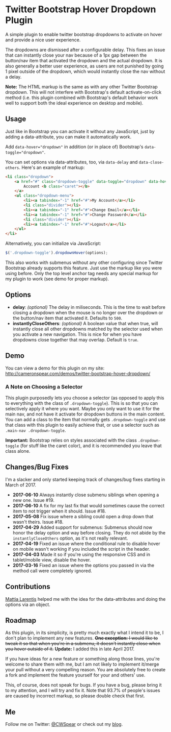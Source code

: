 Twitter Bootstrap Hover Dropdown Plugin
=======================================

A simple plugin to enable twitter bootstrap dropdowns to activate on hover and provide a nice user experience.

The dropdowns are dismissed after a configurable delay. This fixes an issue that can instantly close your nav because of a 1px gap between the button/nav item that activated the dropdown and the actual dropdown. It is also generally a better user experience, as users are not punished by going 1 pixel outside of the dropdown, which would instantly close the nav without a delay.

**Note:** The HTML markup is the same as with any other Twitter Bootstrap dropdown. This will not interfere with Bootstrap's default activate-on-click method (i.e. this plugin combined with Bootstrap's default behavior work well to support both the ideal experience on desktop and mobile).

## Usage

Just like in Bootstrap you can activate it without any JavaScript, just by adding a data-attribute, you can make it automatically work.

Add `data-hover="dropdown"` in addition (or in place of) Bootstrap's `data-toggle="dropdown"`.

You can set options via data-attributes, too, via `data-delay` and `data-close-others`. Here's an example of markup:

```html
<li class="dropdown">
    <a href="#" class="dropdown-toggle" data-toggle="dropdown" data-hover="dropdown" data-delay="1000" data-close-others="false">
        Account <b class="caret"></b>
    </a>
    <ul class="dropdown-menu">
        <li><a tabindex="-1" href="#">My Account</a></li>
        <li class="divider"></li>
        <li><a tabindex="-1" href="#">Change Email</a></li>
        <li><a tabindex="-1" href="#">Change Password</a></li>
        <li class="divider"></li>
        <li><a tabindex="-1" href="#">Logout</a></li>
    </ul>
</li>
```

Alternatively, you can initialize via JavaScript:

```javascript
$('.dropdown-toggle').dropdownHover(options);
```

This also works with submenus without any other configuring since Twitter Bootstrap already supports this feature. Just use the markup like you were using before. Only the top level anchor tag needs any special markup for my plugin to work (see demo for proper markup).

## Options

* **delay**: *(optional)* The delay in miliseconds. This is the time to wait before closing a dropdown when the mouse is no longer over the dropdown or the button/nav item that activated it. Defaults to `500`.
* **instantlyCloseOthers**: *(optional)* A boolean value that when true, will instantly close all other dropdowns matched by the selector used when you activate a new navigation. This is nice for when you have dropdowns close together that may overlap. Default is `true`.

## Demo

You can view a demo for this plugin on my site: http://cameronspear.com/demos/twitter-bootstrap-hover-dropdown/

### A Note on Choosing a Selector

This plugin purposedly lets you choose a selector (as opposed to apply this to everything with the class of `.dropdown-toggle`). This is so that you can selectively apply it where you want. Maybe you only want to use it for the main nav, and not have it activate for dropdown buttons in the main content. You can add a class to the item that normally gets `.dropdown-toggle` and use that class with this plugin to easily achieve that, or use a selector such as `.main-nav .dropdown-toggle`.

**Important:** Bootstrap relies on styles associated with the class `.dropdown-toggle` (for stuff like the caret color), and it is recommended you leave that class alone.

## Changes/Bug Fixes

I'm a slacker and only started keeping track of changes/bug fixes starting in March of 2017.

* **2017-06-10** Always instantly close submenu siblings when opening a new one. Issue #19.
* **2017-06-10** A fix for my last fix that would sometimes cause the correct item to not trigger when it should. Issue #18.
* **2017-05-08** Fix issue where a sibling could open a drop down that wasn't theirs. Issue #18.
* **2017-04-29** Added support for submenus: Submenus should now honor the delay option and way before closing. They do not abide by the `instantlyCloseOthers` option, as it's not really relevant.
* **2017-04-19** Fixed an issue where the conditional rule to disable hover on mobile wasn't working if you included the script in the header.
* **2017-04-03** Made it so if you're using the responsive CSS and in tablet/mobile view, disable the hover.
* **2017-03-16** Fixed an issue where the options you passed in via the method call were completely ignored.

## Contributions

[Mattia Larentis](https://github.com/nostalgiaz) helped me with the idea for the data-attributes and doing the options via an object.

## Roadmap

As this plugin, in its simplicity, is pretty much exactly what I intend it to be, I don't plan to implement any new features. ~~**One exception:** I would like to tweak it so that when you're in a submenu, it doesn't instantly close when you hover outside of it.~~ **Update:** I added this in late April 2017.

If you have ideas for a new feature or something along those lines, you're welcome to share them with me, but I am not likely to implement it/merge your pull without a very compelling reason. You are absolutely free to create a fork and implement the feature yourself for your and others' use.

This, of course, does not speak for bugs. If you have a bug, please bring it to my attention, and I will try and fix it. Note that 93.7% of people's issues are caused by incorrect markup, so please double check that first.

## Me

Follow me on Twitter: [@CWSpear](https://twitter.com/CWSpear) or check out my [blog](http://cameronspear.com/blog/).
